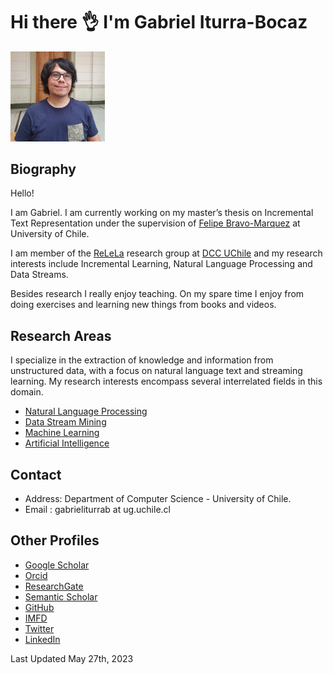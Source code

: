 # Hi there 👌 I'm Gabriel Iturra-Bocaz

<img src="img/me2.jpg" alt="alt text" width="30%" height="30%"> 

## Biography

Hello!

I am Gabriel. I am currently working on my master’s thesis on Incremental Text Representation under the 
supervision of [Felipe Bravo-Marquez](https://felipebravom.com) at University of Chile.

I am member of the [ReLeLa](https://relela.com/) research group at [DCC UChile](https://www.dcc.uchile.cl/) and my research interests include Incremental Learning, Natural Language Processing and Data Streams.

Besides research I really enjoy teaching. On my spare time I enjoy from doing exercises and learning new things from books and videos.

## Research Areas

I specialize in the extraction of knowledge and information from unstructured data, with a focus on natural language text and streaming learning. My research interests encompass several interrelated fields in this domain.

* [Natural Language Processing](https://en.wikipedia.org/wiki/Natural_language_processing)
* [Data Stream Mining](https://en.wikipedia.org/wiki/Data_stream_mining)
* [Machine Learning](https://en.wikipedia.org/wiki/Machine_learning)
* [Artificial Intelligence](https://en.wikipedia.org/wiki/Artificial_intelligence)

## Contact

*  Address: Department of Computer Science - University of Chile. 
*  Email : gabrieliturrab at ug.uchile.cl


## Other Profiles

* [Google Scholar](https://scholar.google.com/citations?user=emd1wQkAAAAJ&hl=es)
* [Orcid](https://orcid.org/my-orcid?orcid=0009-0001-9635-0683)
* [ResearchGate](https://www.researchgate.net/profile/Gabriel-Iturra-Bocaz)
* [Semantic Scholar](https://www.semanticscholar.org/author/Gabriel-Iturrra/32830698)
* [GitHub](https://github.com/giturra)
* [IMFD](https://imfd.cl/investigador/gabriel-iturra/)
* [Twitter](https://twitter.com/g_iturrab)
* [LinkedIn](https://www.linkedin.com/in/giturra/)

Last Updated May 27th, 2023
